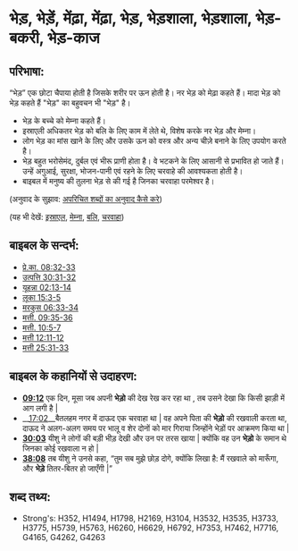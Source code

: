 # भेड़, भेड़ें, मेंढ़ा, मेंढ़ा, भेड़, भेड़शाला, भेड़शाला, भेड़-बकरी, भेड़-काज #

## परिभाषा: ##

“भेड़” एक छोटा चैपाया होती है जिसके शरीर पर ऊन होती है। नर भेड़ को मेढ़ा कहते हैं। मादा भेड़ को भेड़ कहते हैं   "भेड़" का बहुवचन भी "भेड़" है।

* भेड़ के बच्चे को मेम्ना कहते हैं।
* इस्राएली अधिकतर भेड़ को बलि के लिए काम में लेते थे, विशेष करके नर भेड़ और मेम्ना।
* लोग भेड़ का मांस खाने के लिए और उसके ऊन को वस्त्र और अन्य चीज़े बनाने के लिए उपयोग करते है।
* भेड़ बहुत भरोसेमंद, दुर्बल एवं भीरू प्राणी होता है। वे भटकने के लिए आसानी से प्रभावित हो जाते हैं। उन्हें अगुआई, सुरक्षा, भोजन-पानी एवं रहने के लिए चरवाहे की आवश्यकता होती है।
* बाइबल में मनुष्य की तुलना भेड़ से की गई है जिनका चरवाहा परमेश्वर है।

(अनुवाद के सुझाव: [अपरिचित शब्दों का अनुवाद कैसे करे](rc://hi/ta/man/translate/translate-unknown))

(यह भी देखें: [इस्राएल](../kt/israel.md), [मेम्ना](../kt/lamb.md), [बलि](../other/sacrifice.md), [चरवाहा](../other/shepherd.md))

## बाइबल के सन्दर्भ: ##

* [प्रे.का. 08:32-33](rc://hi/tn/help/act/08/32)
* [उत्पत्ति 30:31-32](rc://hi/tn/help/gen/30/31)
* [यूहन्ना 02:13-14](rc://hi/tn/help/jhn/02/13)
* [लूका 15:3-5](rc://hi/tn/help/luk/15/03)
* [मरकुस 06:33-34](rc://hi/tn/help/mrk/06/33)
* [मत्ती. 09:35-36](rc://hi/tn/help/mat/09/35)
* [मत्ती. 10:5-7](rc://hi/tn/help/mat/10/05)
* [मत्ती 12:11-12](rc://hi/tn/help/mat/12/11)
* [मत्ती 25:31-33](rc://hi/tn/help/mat/25/31)

## बाइबल के कहानियों से उदाहरण: ##

* __[09:12](rc://hi/tn/help/obs/09/12)__ एक दिन, मूसा जब अपनी __भेड़ो__ की देख रेख कर रहा था , तब उसने देखा कि किसी झाड़ी में आग लगी है |
* __[17:02](rc://hi/tn/help/obs/17/02)__बैतलहम नगर में दाऊद एक चरवाहा था | वह अपने पिता की __भेड़ो__ की रखवाली करता था, दाऊद ने अलग-अलग समय पर भालू व शेर दोनों को मार गिराया जिन्होंने भेड़ों पर आक्रमण किया था | 
* __[30:03](rc://hi/tn/help/obs/30/03)__  यीशु ने लोगों की बड़ी भीड़ देखी और उन पर तरस खाया | क्योंकि वह उन __भेड़ो__ के समान थे जिनका कोई रखवाला न हो |
* __[38:08](rc://hi/tn/help/obs/38/08)__  तब यीशु ने उनसे कहा, “तुम सब मुझे छोड़ दोगे, क्योंकि लिखा है: मैं रखवाले को मारूँगा, और __भेड़े__ तितर-बितर हो जाएँगी |”

## शब्द तथ्य: ##

* Strong's: H352, H1494, H1798, H2169, H3104, H3532, H3535, H3733, H3775, H5739, H5763, H6260, H6629, H6792, H7353, H7462, H7716, G4165, G4262, G4263
